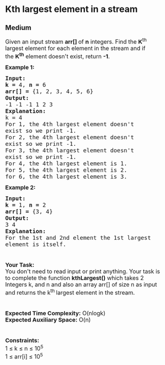 # Kth largest element in a stream
## Medium 
<div class="problem-statement">
                <p></p><p><span style="font-size:18px">Given an input stream <strong>arr[] </strong>of <strong>n</strong> integers. Find the <strong>K</strong><sup>th</sup> largest element for each element in the stream and if the&nbsp;<strong>K<sup>th</sup></strong>&nbsp;element doesn't exist, return <strong>-1</strong>.</span></p>

<p><span style="font-size:18px"><strong>Example 1:</strong></span></p>

<pre><span style="font-size:18px"><strong>Input:</strong></span>
<span style="font-size:18px"><strong>k = </strong>4, <strong>n = </strong>6</span>
<span style="font-size:18px"><strong>arr[] = </strong>{1, 2, 3, 4, 5, 6}</span>
<span style="font-size:18px"><strong>Output:</strong></span>
<span style="font-size:18px">-1 -1 -1 1 2 3</span>
<span style="font-size:18px"><strong>Explanation:</strong></span>
<span style="font-size:18px">k = 4
For 1, the 4th largest element doesn't
exist so we print -1.
For 2, the 4th largest element doesn't
exist so we print -1.
For 3, the 4th largest element doesn't
exist so we print -1.
For 4, the 4th largest element is 1.
For 5, the 4th largest element is 2.
for 6, the 4th largest element is 3.</span></pre>

<p><span style="font-size:18px"><strong>Example 2:</strong></span></p>

<pre><span style="font-size:18px"><strong>Input:</strong></span>
<span style="font-size:18px"><strong>k = </strong>1, <strong>n = </strong>2</span>
<span style="font-size:18px"><strong>arr[] = </strong>{3, 4}</span>
<span style="font-size:18px"><strong>Output:</strong></span>
<span style="font-size:18px">3 4 
<strong>Explanation:</strong> 
For the 1st and 2nd element the 1st largest 
element is itself.</span></pre>

<p>&nbsp;</p>

<p><span style="font-size:18px"><strong>Your Task:</strong><br>
You don't need to read input or print anything. Your task is to complete the function <strong>kthLargest()</strong> which takes 2 Integers k, and n and also an array arr[] of size n as input and returns the k<sup>th </sup>largest element in the stream.</span></p>

<p>&nbsp;</p>

<p><span style="font-size:18px"><strong>Expected Time Complexity:</strong> O(nlogk)<br>
<strong>Expected Auxiliary Space:</strong> O(n)</span></p>

<p>&nbsp;</p>

<p><span style="font-size:18px"><strong>Constraints:</strong></span><br>
<span style="font-size:18px">1 ≤ k ≤ n ≤ 10<sup>5</sup><br>
1 ≤ arr[i] ≤ 10<sup>5</sup></span></p>
 <p></p>
            </div>
